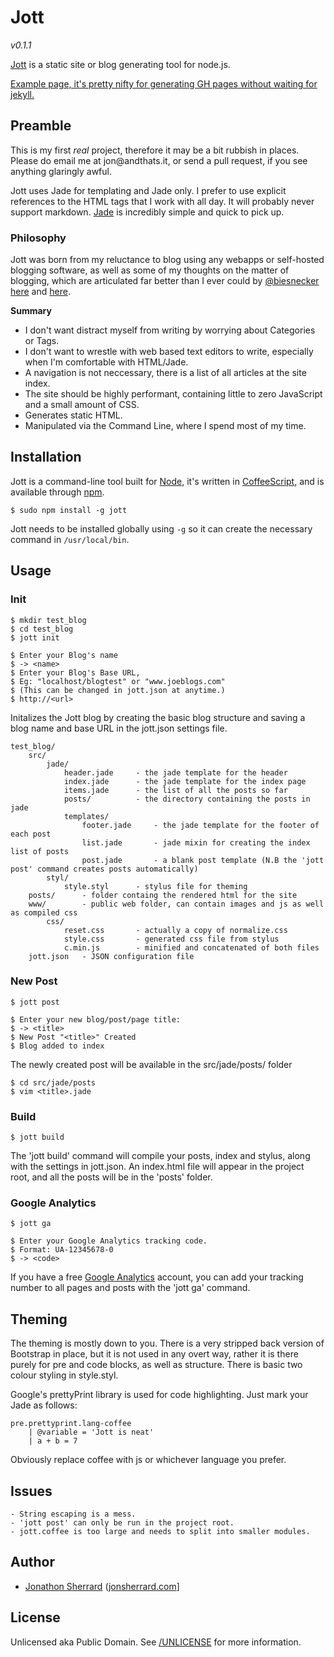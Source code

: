 # Jott

*v0.1.1*

[Jott](https://github.com/jonsherrard/jott) is a static site or blog generating tool for node.js.

[Example page, it's pretty nifty for generating GH pages without waiting for jekyll.](http://jonsherrard.github.com/jott/)

## Preamble

This is my first *real* project, therefore it may be a bit rubbish in places. Please do email me at &#106;&#111;&#110;&#064;&#097;&#110;&#100;&#116;&#104;&#097;&#116;&#115;&#046;&#105;&#116;, or send a pull request, if you see anything glaringly awful.

Jott uses Jade for templating and Jade only. I prefer to use explicit references to the HTML tags that I work with all day. It will probably never support markdown. [Jade](https://github.com/visionmedia/jade#readme) is incredibly simple and quick to pick up.

### Philosophy

Jott was born from my reluctance to blog using any webapps or self-hosted blogging software, as well as some of my thoughts on the matter of blogging, which are articulated far better than I ever could by [@biesnecker](https://twitter.com/biesnecker) [here](http://www.dev.gd/20130211-your-blog-navigation-is-superfluous.html) and [here](http://www.dev.gd/20130212-minimum-viable-blog.html).

**Summary**

- I don't want distract myself from writing by worrying about Categories or Tags.
- I don't want to wrestle with web based text editors to write, especially when I'm comfortable with HTML/Jade.
- A navigation is not neccessary, there is a list of all articles at the site index.
- The site should be highly performant, containing little to zero JavaScript and a small amount of CSS.
- Generates static HTML.
- Manipulated via the Command Line, where I spend most of my time.

## Installation

Jott is a command-line tool built for [Node](http://nodejs.org/), it's written in [CoffeeScript](http://coffeescript.org), and is available through [npm](https://npmjs.org/).

    $ sudo npm install -g jott

Jott needs to be installed globally using `-g` so it can create the necessary command in `/usr/local/bin`.

## Usage

### Init

	$ mkdir test_blog
	$ cd test_blog
    $ jott init

    $ Enter your Blog's name
	$ -> <name>
    $ Enter your Blog's Base URL,
	$ Eg: "localhost/blogtest" or "www.joeblogs.com" 
	$ (This can be changed in jott.json at anytime.) 
	$ http://<url>

Initalizes the Jott blog by creating the basic blog structure and saving a blog name and base URL in the jott.json settings file. 

    test_blog/
		src/
			jade/
				header.jade		- the jade template for the header
				index.jade		- the jade template for the index page
				items.jade		- the list of all the posts so far
				posts/			- the directory containing the posts in jade
				templates/
					footer.jade		- the jade template for the footer of each post
					list.jade		- jade mixin for creating the index list of posts
					post.jade		- a blank post template (N.B the 'jott post' command creates posts automatically)
			styl/
				style.styl		- stylus file for theming
		posts/		- folder containg the rendered html for the site
		www/		- public web folder, can contain images and js as well as compiled css
			css/
				reset.css		- actually a copy of normalize.css
				style.css		- generated css file from stylus
				c.min.js		- minified and concatenated of both files
		jott.json	- JSON configuration file

### New Post

	$ jott post

	$ Enter your new blog/post/page title:
	$ -> <title>
	$ New Post "<title>" Created  
	$ Blog added to index

The newly created post will be available in the src/jade/posts/ folder

    $ cd src/jade/posts
	$ vim <title>.jade

### Build

	$ jott build

The 'jott build' command will compile your posts, index and stylus, along with the settings in jott.json. An index.html file will appear in the project root, and all the posts will be in the 'posts' folder.

### Google Analytics

	$ jott ga

	$ Enter your Google Analytics tracking code.
	$ Format: UA-12345678-0
	$ -> <code>

If you have a free [Google Analytics](http://www.google.com/analytics/) account, you can add your tracking number to all pages and posts with the 'jott ga' command.

## Theming

The theming is mostly down to you. There is a very stripped back version of Bootstrap in place, but it is not used in any overt way, rather it is there purely for pre and code blocks, as well as structure. There is basic two colour styling in style.styl.

Google's prettyPrint library is used for code highlighting. Just mark your Jade as follows:

    pre.prettyprint.lang-coffee
		| @variable = 'Jott is neat'
		| a + b = 7

Obviously replace coffee with js or whichever language you prefer.

## Issues

	- String escaping is a mess.
	- 'jott post' can only be run in the project root.
	- jott.coffee is too large and needs to split into smaller modules.



## Author

* [Jonathon Sherrard](https://github.com/jonsherrard) ([jonsherrard.com](http://jonsherrard.com)]

## License

Unlicensed aka Public Domain. See [/UNLICENSE](https://github.com/jonsherrard/jott/blob/master/UNLICENSE) for more information.

